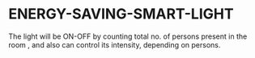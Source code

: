# ENERGY-SAVING-SMART-LIGHT
The light will be ON-OFF by counting total no. of persons present in the room , and also can control its intensity, depending on persons.
